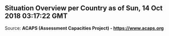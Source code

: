 ## Situation Overview per Country as of Sun, 14 Oct 2018 03:17:22 GMT

Source: **ACAPS (Assessment Capacities Project) - https://www.acaps.org**